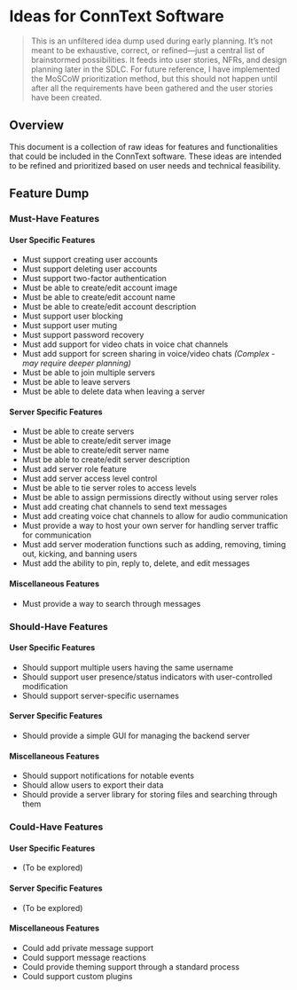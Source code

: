 # Ideas for ConnText Software

> This is an unfiltered idea dump used during early planning. It’s not meant to be exhaustive, correct, or refined—just a central list of brainstormed possibilities. It feeds into user stories, NFRs, and design planning later in the SDLC. For future reference, I have implemented the MoSCoW prioritization method, but this should not happen until after all the requirements have been gathered and the user stories have been created. 

## Overview
This document is a collection of raw ideas for features and functionalities that could be included in the ConnText software. These ideas are intended to be refined and prioritized based on user needs and technical feasibility.

## Feature Dump

### Must-Have Features

#### User Specific Features
- Must support creating user accounts
- Must support deleting user accounts
- Must support two-factor authentication
- Must be able to create/edit account image
- Must be able to create/edit account name
- Must be able to create/edit account description
- Must support user blocking
- Must support user muting
- Must support password recovery
- Must add support for video chats in voice chat channels
- Must add support for screen sharing in voice/video chats *(Complex - may require deeper planning)*
- Must be able to join multiple servers
- Must be able to leave servers
- Must be able to delete data when leaving a server

#### Server Specific Features
- Must be able to create servers
- Must be able to create/edit server image
- Must be able to create/edit server name
- Must be able to create/edit server description
- Must add server role feature
- Must add server access level control
- Must be able to tie server roles to access levels
- Must be able to assign permissions directly without using server roles
- Must add creating chat channels to send text messages
- Must add creating voice chat channels to allow for audio communication
- Must provide a way to host your own server for handling server traffic for communication
- Must add server moderation functions such as adding, removing, timing out, kicking, and banning users
- Must add the ability to pin, reply to, delete, and edit messages

#### Miscellaneous Features
- Must provide a way to search through messages

### Should-Have Features

#### User Specific Features
- Should support multiple users having the same username
- Should support user presence/status indicators with user-controlled modification
- Should support server-specific usernames

#### Server Specific Features
- Should provide a simple GUI for managing the backend server

#### Miscellaneous Features
- Should support notifications for notable events
- Should allow users to export their data
- Should provide a server library for storing files and searching through them

### Could-Have Features

#### User Specific Features
- (To be explored)

#### Server Specific Features
- (To be explored)

#### Miscellaneous Features
- Could add private message support
- Could support message reactions
- Could provide theming support through a standard process
- Could support custom plugins